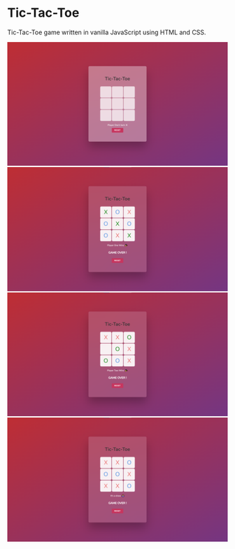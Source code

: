 # Tic-Tac-Toe

Tic-Tac-Toe game written in vanilla JavaScript using HTML and CSS.

![Tic-Tac-Toe](https://github.com/vishal-rathod-07/Tic-Tac-Toe/blob/main/assets/image.png)
![Tic-Tac-Toe](https://github.com/vishal-rathod-07/Tic-Tac-Toe/blob/main/assets/p1win.png)
![Tic-Tac-Toe](https://github.com/vishal-rathod-07/Tic-Tac-Toe/blob/main/assets/p2win.png)
![Tic-Tac-Toe](https://github.com/vishal-rathod-07/Tic-Tac-Toe/blob/main/assets/draw.png)
